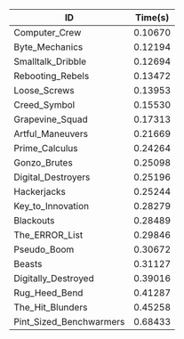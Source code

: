 |ID|Time(s)|
|-|-|
|Computer_Crew|0.10670|
|Byte_Mechanics|0.12194|
|Smalltalk_Dribble|0.12694|
|Rebooting_Rebels|0.13472|
|Loose_Screws|0.13953|
|Creed_Symbol|0.15530|
|Grapevine_Squad|0.17313|
|Artful_Maneuvers|0.21669|
|Prime_Calculus|0.24264|
|Gonzo_Brutes|0.25098|
|Digital_Destroyers|0.25196|
|Hackerjacks|0.25244|
|Key_to_Innovation|0.28279|
|Blackouts|0.28489|
|The_ERROR_List|0.29846|
|Pseudo_Boom|0.30672|
|Beasts|0.31127|
|Digitally_Destroyed|0.39016|
|Rug_Heed_Bend|0.41287|
|The_Hit_Blunders|0.45258|
|Pint_Sized_Benchwarmers|0.68433|
